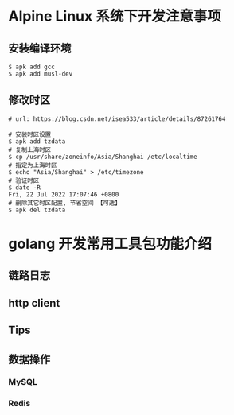 # Alpine Linux 系统下开发注意事项

## 安装编译环境

``` shell
$ apk add gcc
$ apk add musl-dev
```

## 修改时区

``` shell
# url: https://blog.csdn.net/isea533/article/details/87261764

# 安装时区设置
$ apk add tzdata
# 复制上海时区
$ cp /usr/share/zoneinfo/Asia/Shanghai /etc/localtime
# 指定为上海时区
$ echo "Asia/Shanghai" > /etc/timezone
# 验证时区
$ date -R
Fri, 22 Jul 2022 17:07:46 +0800
# 删除其它时区配置, 节省空间 【可选】
$ apk del tzdata
```

# golang 开发常用工具包功能介绍

## 链路日志

## http client

## Tips

## 数据操作

### MySQL

### Redis

